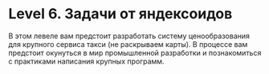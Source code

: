 # Level 6. Задачи от яндексоидов

В этом левеле вам предстоит разработать систему ценообразования для крупного сервиса такси (не раскрываем карты). В процессе вам предстоит окунуться в мир промышленной разработки и познакомиться с практиками написания крупных программ.